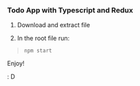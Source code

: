 ### Todo App with Typescript and Redux

1. Download and extract file

2. In the root file run:
> `npm start`

Enjoy! 

: D